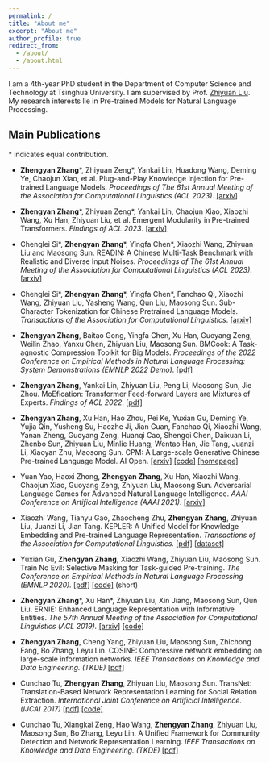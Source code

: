 ```yaml
---
permalink: /
title: "About me"
excerpt: "About me"
author_profile: true
redirect_from: 
  - /about/
  - /about.html
---
```


I am a 4th-year PhD student in the Department of Computer Science and Technology at Tsinghua University. I am supervised by Prof. [Zhiyuan Liu](http://nlp.csai.tsinghua.edu.cn/~lzy/index.html). My research interests lie in Pre-trained Models for Natural Language Processing.

<!-- * <strong>Zhengyan Zhang</strong>, Fanchao Qi, Zhiyuan Liu, Qun Liu, Maosong Sun. Know What You Don't Need: Single-Shot Meta-Pruning for Attention Heads. [[arxiv]](https://arxiv.org/abs/2011.03770) -->

<!-- * Yusheng Su, Xu Han, <strong>Zhengyan Zhang</strong>, Peng Li, Zhiyuan Liu, Yankai Lin, Jie Zhou, Maosong Sun. CokeBERT: Contextual Knowledge Selection and Embedding towards Enhanced Pre-Trained Language Models. [[arxiv]](https://arxiv.org/abs/2009.13964) -->

<!-- * Jie Zhou\*, Ganqu Cui\*, <strong>Zhengyan Zhang</strong>\*, Cheng Yang, Zhiyuan Liu, Lifeng Wang, Changcheng Li, Maosong Sun. Graph Neural Networks: A Review of Methods and Applications. [[arxiv]](https://arxiv.org/abs/1812.08434) -->


## Main Publications

\* indicates equal contribution.

* <strong>Zhengyan Zhang</strong>\*, Zhiyuan Zeng\*, Yankai Lin, Huadong Wang, Deming Ye, Chaojun Xiao, et al. Plug-and-Play Knowledge Injection for Pre-trained Language Models. <i>Proceedings of The 61st Annual Meeting of the Association for Computational Linguistics (ACL 2023)</i>. [[arxiv]](https://arxiv.org/pdf/2305.17691.pdf)

* <strong>Zhengyan Zhang</strong>\*, Zhiyuan Zeng\*, Yankai Lin, Chaojun Xiao, Xiaozhi Wang, Xu Han, Zhiyuan Liu, et al. Emergent Modularity in Pre-trained Transformers. <i>Findings of ACL 2023</i>. [[arxiv]](https://arxiv.org/pdf/2305.18390.pdf)

* Chenglei Si\*, <strong>Zhengyan Zhang</strong>\*, Yingfa Chen\*, Xiaozhi Wang, Zhiyuan Liu and Maosong Sun.	READIN: A Chinese Multi-Task Benchmark with Realistic and Diverse Input Noises. <i>Proceedings of The 61st Annual Meeting of the Association for Computational Linguistics (ACL 2023)</i>. [[arxiv]](https://arxiv.org/pdf/2302.07324.pdf)

* Chenglei Si\*, <strong>Zhengyan Zhang</strong>\*, Yingfa Chen\*, Fanchao Qi, Xiaozhi Wang, Zhiyuan Liu, Yasheng Wang, Qun Liu, Maosong Sun. Sub-Character Tokenization for Chinese Pretrained Language Models. <i>Transactions of the Association for Computational Linguistics</i>. [[arxiv]](https://arxiv.org/abs/2106.00400)

* <strong>Zhengyan Zhang</strong>, Baitao Gong, Yingfa Chen, Xu Han, Guoyang Zeng, Weilin Zhao, Yanxu Chen, Zhiyuan Liu, Maosong Sun. BMCook: A Task-agnostic Compression Toolkit for Big Models. <i>Proceedings of the 2022 Conference on Empirical Methods in Natural Language Processing: System Demonstrations (EMNLP 2022 Demo)</i>. [[pdf]](https://aclanthology.org/2022.emnlp-demos.40.pdf)

* <strong>Zhengyan Zhang</strong>\, Yankai Lin, Zhiyuan Liu, Peng Li, Maosong Sun, Jie Zhou. MoEfication: Transformer Feed-forward Layers are Mixtures of Experts. <i>Findings of ACL 2022</i>. [[pdf]](https://aclanthology.org/2022.findings-acl.71.pdf)

* <strong>Zhengyan Zhang</strong>, Xu Han, Hao Zhou, Pei Ke, Yuxian Gu, Deming Ye, Yujia Qin, Yusheng Su, Haozhe Ji, Jian Guan, Fanchao Qi, Xiaozhi Wang, Yanan Zheng, Guoyang Zeng, Huanqi Cao, Shengqi Chen, Daixuan Li, Zhenbo Sun, Zhiyuan Liu, Minlie Huang, Wentao Han, Jie Tang, Juanzi Li, Xiaoyan Zhu, Maosong Sun. CPM: A Large-scale Generative Chinese Pre-trained Language Model. AI Open. [[arxiv]](https://arxiv.org/abs/2012.00413) [[code]](https://github.com/TsinghuaAI/CPM-Generate) [[homepage]](https://cpm.baai.ac.cn/)

* Yuan Yao, Haoxi Zhong, <strong>Zhengyan Zhang</strong>, Xu Han, Xiaozhi Wang, Chaojun Xiao, Guoyang Zeng, Zhiyuan Liu, Maosong Sun. Adversarial Language Games for Advanced Natural Language Intelligence. <i>AAAI Conference on Artifical Intelligence (AAAI 2021)</i>. [[arxiv]](https://arxiv.org/abs/1911.01622)

* Xiaozhi Wang, Tianyu Gao, Zhaocheng Zhu, <strong>Zhengyan Zhang</strong>, Zhiyuan Liu, Juanzi Li, Jian Tang. KEPLER: A Unified Model for Knowledge Embedding and Pre-trained Language Representation. <i>Transactions of the Association for Computational Linguistics.</i> [[pdf]](https://bakser.github.io/files/TACL-KEPLER/KEPLER.pdf) [[dataset]](https://deepgraphlearning.github.io/project/wikidata5m)

* Yuxian Gu, <strong>Zhengyan Zhang</strong>, Xiaozhi Wang, Zhiyuan Liu, Maosong Sun. Train No Evil: Selective Masking for Task-guided Pre-training. <i>The Conference on Empirical Methods in Natural Language Processing (EMNLP 2020).</i> [[pdf]](https://www.aclweb.org/anthology/2020.emnlp-main.566.pdf) [[code]](https://github.com/thunlp/SelectiveMasking) (short)

* <strong>Zhengyan Zhang</strong>\*, Xu Han\*, Zhiyuan Liu, Xin Jiang, Maosong Sun, Qun Liu. ERNIE: Enhanced Language Representation with Informative Entities. <i>The 57th Annual Meeting of the Association for Computational Linguistics (ACL 2019).</i> [[arxiv]](https://arxiv.org/abs/1905.07129) [[code]](https://github.com/thunlp/ERNIE)

* <strong>Zhengyan Zhang</strong>, Cheng Yang, Zhiyuan Liu, Maosong Sun, Zhichong Fang, Bo Zhang, Leyu Lin. COSINE: Compressive network embedding on large-scale information networks. <i>IEEE Transactions on Knowledge and Data Engineering. (TKDE)</i> [[pdf]](https://ieeexplore.ieee.org/abstract/document/9222322/)

* Cunchao Tu, <strong>Zhengyan Zhang</strong>, Zhiyuan Liu, Maosong Sun. TransNet: Translation-Based Network Representation Learning for Social Relation Extraction. <i>International Joint Conference on Artificial Intelligence. (IJCAI 2017)</i> [[pdf]](http://nlp.csai.tsinghua.edu.cn/~lzy/publications/ijcai2017_transnet.pdf) [[code]](https://github.com/thunlp/TransNet)

* Cunchao Tu, Xiangkai Zeng, Hao Wang, <strong>Zhengyan Zhang</strong>, Zhiyuan Liu, Maosong Sun, Bo Zhang, Leyu Lin. A Unified Framework for Community Detection and Network Representation Learning. <i>IEEE Transactions on Knowledge and Data Engineering. (TKDE)</i> [[pdf]](https://arxiv.org/pdf/1611.06645.pdf)

